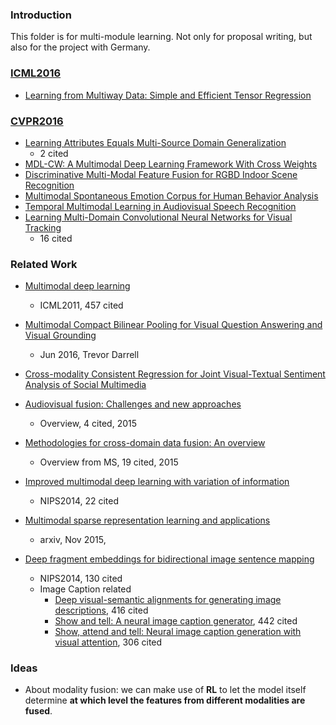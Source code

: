 ### Introduction 
This folder is for multi-module learning. Not only for proposal writing, but also for the project with Germany. 

### [ICML2016][1]
- [Learning from Multiway Data: Simple and Efficient Tensor Regression][2]

### [CVPR2016][3]
- [Learning Attributes Equals Multi-Source Domain Generalization][4]
	- 2 cited
- [MDL-CW: A Multimodal Deep Learning Framework With Cross Weights][5]
- [Discriminative Multi-Modal Feature Fusion for RGBD Indoor Scene Recognition][6]
- [Multimodal Spontaneous Emotion Corpus for Human Behavior Analysis][7]
- [Temporal Multimodal Learning in Audiovisual Speech Recognition][8]
- [Learning Multi-Domain Convolutional Neural Networks for Visual Tracking][9]
	- 16 cited

### Related Work
- [Multimodal deep learning][10]
	- ICML2011, 457 cited
- [Multimodal Compact Bilinear Pooling for Visual Question Answering and Visual Grounding][11]
	- Jun 2016, Trevor Darrell
- [Cross-modality Consistent Regression for Joint Visual-Textual Sentiment Analysis of Social Multimedia][12]
- [Audiovisual fusion: Challenges and new approaches][13]
	- Overview, 4 cited, 2015
- [Methodologies for cross-domain data fusion: An overview][14]
	- Overview from MS, 19 cited, 2015

- [Improved multimodal deep learning with variation of information][15]
	- NIPS2014, 22 cited
- [Multimodal sparse representation learning and applications][16]
	- arxiv, Nov 2015, 
- [Deep fragment embeddings for bidirectional image sentence mapping][17]
	- NIPS2014, 130 cited
	- Image Caption related
		- [Deep visual-semantic alignments for generating image descriptions][18], 416 cited
		- [Show and tell: A neural image caption generator][19], 442 cited
		- [Show, attend and tell: Neural image caption generation with visual attention][20], 306 cited

### Ideas
- About modality fusion: we can make use of **RL** to let the model itself determine **at which level the features from different modalities are fused**. 











[1]:	http://jmlr.org/proceedings/papers/v48/
[2]:	http://jmlr.org/proceedings/papers/v48/yu16.pdf
[3]:	http://cvpr2016.thecvf.com/program/main_conference
[4]:	http://arxiv.org/abs/1605.00743
[5]:	http://www.cv-foundation.org/openaccess/content_cvpr_2016/html/Rastegar_MDL-CW_A_Multimodal_CVPR_2016_paper.html
[6]:	http://www.cv-foundation.org/openaccess/content_cvpr_2016/html/Zhu_Discriminative_Multi-Modal_Feature_CVPR_2016_paper.html
[7]:	http://www.cv-foundation.org/openaccess/content_cvpr_2016/html/Zhang_Multimodal_Spontaneous_Emotion_CVPR_2016_paper.html
[8]:	http://www.cv-foundation.org/openaccess/content_cvpr_2016/html/Hu_Temporal_Multimodal_Learning_CVPR_2016_paper.html
[9]:	http://arxiv.org/abs/1510.07945
[10]:	http://machinelearning.wustl.edu/mlpapers/paper_files/ICML2011Ngiam_399.pdf
[11]:	http://arxiv.org/abs/1606.01847
[12]:	https://www.semanticscholar.org/paper/Cross-modality-Consistent-Regression-for-Joint-You-Luo/0fc0a5a1480c833e0bf3ea15566c82454b6ae834/pdf
[13]:	http://ivpl.ece.northwestern.edu/sites/default/files/saraieee_proc.pdf
[14]:	https://www.microsoft.com/en-us/research/wp-content/uploads/2016/02/Methods20for20Cross-Domain20Data20fusion.pdf
[15]:	http://papers.nips.cc/paper/5279-improved-multimodal-deep-learning-with-variation-of-information
[16]:	http://arxiv.org/abs/1511.06238
[17]:	http://papers.nips.cc/paper/5281-deep-fragment-embeddings-for-bidirectional-image-sentence-mapping
[18]:	http://www.cv-foundation.org/openaccess/content_cvpr_2015/html/Karpathy_Deep_Visual-Semantic_Alignments_2015_CVPR_paper.html
[19]:	http://www.cv-foundation.org/openaccess/content_cvpr_2015/html/Vinyals_Show_and_Tell_2015_CVPR_paper.html
[20]:	http://www.jmlr.org/proceedings/papers/v37/xuc15.pdf